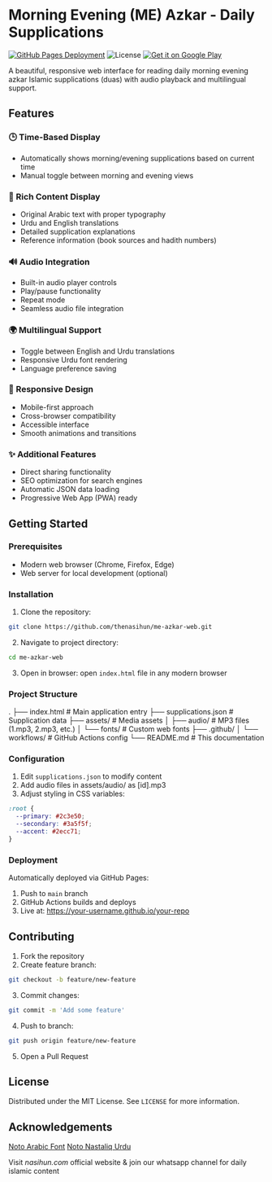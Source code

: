 # Morning Evening (ME) Azkar - Daily Supplications

[![GitHub Pages Deployment](https://github.com/thenasihun/me-azkar-web/actions/workflows/static.yml/badge.svg)](https://github.com/thenasihun/me-azkar-web/actions) ![License](https://img.shields.io/badge/License-MIT-blue.svg) [![Get it on Google Play](https://img.shields.io/badge/Google_Play-414141?style=flat&logo=google-play&logoColor=white)](https://play.google.com/store/apps/details?id=com.is360.me_azkar&hl=en)

A beautiful, responsive web interface for reading daily morning evening azkar Islamic supplications (duas) with audio playback and multilingual support.

## Features

### 🕒 Time-Based Display
- Automatically shows morning/evening supplications based on current time
- Manual toggle between morning and evening views

### 📖 Rich Content Display
- Original Arabic text with proper typography
- Urdu and English translations
- Detailed supplication explanations
- Reference information (book sources and hadith numbers)

### 🔊 Audio Integration
- Built-in audio player controls
- Play/pause functionality
- Repeat mode
- Seamless audio file integration

### 🌍 Multilingual Support
- Toggle between English and Urdu translations
- Responsive Urdu font rendering
- Language preference saving

### 📱 Responsive Design
- Mobile-first approach
- Cross-browser compatibility
- Accessible interface
- Smooth animations and transitions

### ✨ Additional Features
- Direct sharing functionality
- SEO optimization for search engines
- Automatic JSON data loading
- Progressive Web App (PWA) ready

## Getting Started

### Prerequisites
- Modern web browser (Chrome, Firefox, Edge)
- Web server for local development (optional)

### Installation
1. Clone the repository:
```bash
git clone https://github.com/thenasihun/me-azkar-web.git
```

2. Navigate to project directory:
```bash
cd me-azkar-web
```

3. Open in browser:
open ```index.html``` file in any modern browser

### Project Structure
.
├── index.html          # Main application entry
├── supplications.json  # Supplication data
├── assets/             # Media assets
│   ├── audio/          # MP3 files (1.mp3, 2.mp3, etc.)
│   └── fonts/          # Custom web fonts
├── .github/
│   └── workflows/      # GitHub Actions config
└── README.md           # This documentation

### Configuration
1. Edit ```supplications.json``` to modify content
2. Add audio files in assets/audio/ as [id].mp3
3. Adjust styling in CSS variables:
```css
:root {
  --primary: #2c3e50;
  --secondary: #3a5f5f;
  --accent: #2ecc71;
}
```

### Deployment
Automatically deployed via GitHub Pages:
1. Push to ```main``` branch
2. GitHub Actions builds and deploys
3. Live at: https://your-username.github.io/your-repo

## Contributing
1. Fork the repository
2. Create feature branch:
```bash
git checkout -b feature/new-feature
```
3. Commit changes:
```bash
git commit -m 'Add some feature'
```
4. Push to branch:
```bash
git push origin feature/new-feature
```
5. Open a Pull Request

## License
Distributed under the MIT License. See ```LICENSE``` for more information.

## Acknowledgements
[Noto Arabic Font](https://fonts.google.com/noto/specimen/Noto+Naskh+Arabic)
[Noto Nastaliq Urdu](https://fonts.google.com/noto/specimen/Noto+Nastaliq+Urdu)

Visit _nasihun.com_ official website & join our whatsapp channel for daily islamic content


